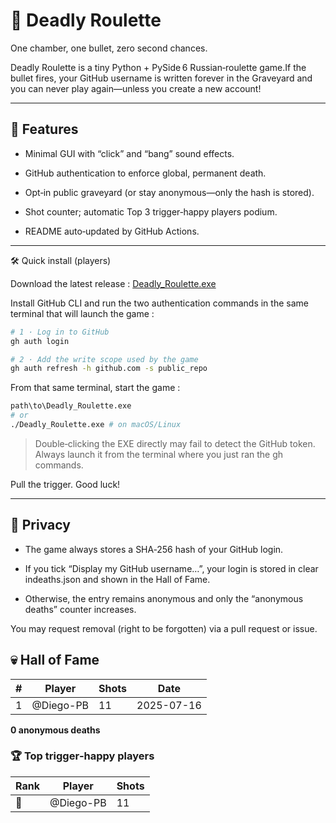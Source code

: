 # 🎲 Deadly Roulette

One chamber, one bullet, zero second chances.

Deadly Roulette is a tiny Python + PySide 6 Russian‑roulette game.If the bullet fires, your GitHub username is written forever in the Graveyard and you can never play again—unless you create a new account!

---

## 🚀 Features

- Minimal GUI with “click” and “bang” sound effects.

- GitHub authentication to enforce global, permanent death.

- Opt‑in public graveyard (or stay anonymous—only the hash is stored).

- Shot counter; automatic Top 3 trigger‑happy players podium.

- README auto‑updated by GitHub Actions.

---

🛠️ Quick install (players)

Download the latest release : [Deadly_Roulette.exe](https://github.com/Diego-PB/Deadly-Roulette/releases/latest)

Install GitHub CLI and run the two authentication commands in the same terminal that will launch the game :

```bash
# 1 · Log in to GitHub
gh auth login

# 2 · Add the write scope used by the game
gh auth refresh -h github.com -s public_repo
```

From that same terminal, start the game :

```bash
path\to\Deadly_Roulette.exe
# or
./Deadly_Roulette.exe # on macOS/Linux
```

> Double‑clicking the EXE directly may fail to detect the GitHub token. Always launch it from the terminal where you just ran the gh commands.

Pull the trigger. Good luck!

---

## 🔐 Privacy

- The game always stores a SHA‑256 hash of your GitHub login.

- If you tick “Display my GitHub username…”, your login is stored in clear indeaths.json and shown in the Hall of Fame.

- Otherwise, the entry remains anonymous and only the “anonymous deaths” counter increases.

You may request removal (right to be forgotten) via a pull request or issue.

<!--GRAVEYARD_START-->

## 💀 Hall of Fame

| # | Player | Shots | Date |
|---|---|---|---|
| 1 | @Diego-PB | 11 | 2025-07-16 |

**0 anonymous deaths**

### 🏆 Top trigger‑happy players

| Rank | Player | Shots |
|---|---|---|
| 🥇 | @Diego-PB | 11 |
<!--GRAVEYARD_END-->

